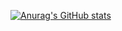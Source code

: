 [![Anurag's GitHub stats](https://github-readme-stats.vercel.app/api?username=maloun96)](https://github.com/anuraghazra/github-readme-stats)
